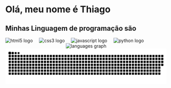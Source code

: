 <h1 align="left">Olá, meu nome é Thiago</h1>

<h2 align="left">Minhas Linguagem de programação são</h2>


<div align="left">
  <img src="https://cdn.jsdelivr.net/gh/devicons/devicon/icons/html5/html5-original.svg" height="40" alt="html5 logo"  />
  <img width="12" />
  <img src="https://cdn.jsdelivr.net/gh/devicons/devicon/icons/css3/css3-original.svg" height="40" alt="css3 logo"  />
  <img width="12" />
  <img src="https://cdn.jsdelivr.net/gh/devicons/devicon/icons/javascript/javascript-original.svg" height="40" alt="javascript logo"  />
  <img width="12" />
  <img src="https://cdn.jsdelivr.net/gh/devicons/devicon/icons/python/python-original.svg" height="40" alt="python logo"  />
</div>

<div align="center">
  <img src="https://github-readme-stats.vercel.app/api/top-langs?username=thiagoyukihiro&locale=en&hide_title=false&layout=compact&card_width=320&langs_count=5&theme=dracula&hide_border=false&order=2" height="150" alt="languages graph"  />
</div>

<div>
<picture>
  <source media="(prefers-color-scheme: dark)" srcset="https://raw.githubusercontent.com/thiagoyukihiro/thiagoyukihiro/output/github-contribution-grid-snake-dark.svg">
  <source media="(prefers-color-scheme: light)" srcset="https://raw.githubusercontent.com/thiagoyukihiro/thiagoyukihiro/output/github-contribution-grid-snake.svg">
  <img alt="github contribution grid snake animation" src="https://raw.githubusercontent.com/thiagoyukihiro/thiagoyukihiro/output/github-contribution-grid-snake.svg">
</picture>
</div>


